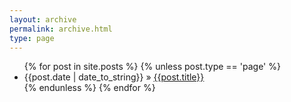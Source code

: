```yaml
---
layout: archive
permalink: archive.html
type: page
---
```

<ul>
{% for post in site.posts %}
    {% unless post.type == 'page' %}
        <li>{{post.date | date_to_string}} &raquo; <a href="{{post.url}}">{{post.title}}</a></li>
    {% endunless %}
{% endfor %}
</ul>